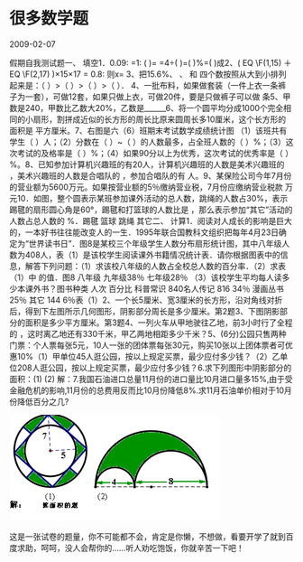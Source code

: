 # 很多数学题
2009-02-07


假期自我测试题一、           填空1．0.09: =1: (    )= =4÷(   )=(   )%=(   )成2、( EQ \F(1,15) ＋ EQ \F(2,17) )×15×17 =         0.8: 则x=      3、把15.6%、 、 和 四个数按照从大到小排列起来是：（ ）>（ ）>（ ）>（ ）．       4、一批布料，如果做套装（一件上衣一条裤子为一套），可做12套，如果只做上衣，可做20件，要是只做裤子可以做            条5、甲数是240，甲数比乙数大20%，乙数是______6、将一个圆平均分成1000个完全相同的小扇形，割拼成近似的长方形的周长比原来圆周长多10厘米，这个长方形的面积是          平方厘米。7、右图是六（6）班期末考试数学成绩统计图 （1）该班共有学生（      ）人；（2）分数在（   ）~（   ）的人数最多，占全班人数的（     ）%；（3）这次考试的及格率是（    ）%；（4）如果90分以上为优秀，这次考试的优秀率是（    ）%。8、已知参加计算机兴趣班的有20人，计算机兴趣班的人数是美术兴趣班的 ，美术兴趣班的人数是合唱队的 ，参加合唱队的有            人。9、某保险公司今年7月份的营业额为5600万元。如果按营业额的5％缴纳营业税，7月份应缴纳营业税款            万元10．如图，整个圆表示某班参加课外活动的总人数，跳绳的人数占30%，表示踢毽的扇形圆心角是60°，踢毽和打篮球的人数比是 ，那么表示参加“其它”活动的人数占总人数的     %．踢毽 篮球 跳绳 其它二、  计算1．阅读对人成长的影响是巨大的，一本好书往往能改变人的一生．1995年联合国教科文组织把每年4月23日确定为“世界读书日”．图8是某校三个年级学生人数分布扇形统计图，其中八年级人数为408人，表（1）是该校学生阅读课外书籍情况统计表．请你根据图表中的信息，解答下列问题：（1）求该校八年级的人数占全校总人数的百分率．（2）求表（1）中 的值．图8 八年级 九年级38％ 七年级28％ （3）该校学生平均每人读多少本课外书？图书种类 人次 百分比 科普常识 840名人传记 816 34％ 漫画丛书  25％ 其它 144 6％表（1）2、一个长5厘米、宽3厘米的长方形，沿对角线对折后，得到下左图所示几何图形，阴影部分周长是多少厘米。第2题3、下图阴影部分的面积是多少平方厘米。第3题4、一列火车从甲地驶往乙地，前3小时行了全程的 ，这时离乙地还有330千米，甲乙两地相距多少千米？5、(6分)公园只售两种门票：个人票每张5元，10人一张的团体票每张30元，购买10张以上团体票者可优惠10%（1）甲单位45人逛公园，按以上规定买票，最少应付多少钱？（2）乙单位208人逛公园，按以上规定买票，最少应付多少钱？6.求下列图形中阴影部分的面积：(1)                   (2)                      解：7.我国石油进口总量11月份的进口量比10月进口量多15%,由于受金融危机的影响,11月份的总费用反而比10月份降低8%.求11月石油单价相对于10月份降低百分之几?

![](18d8bc3eb13533fa6cc86701a8d3fd1f41345ba7.bmp)


这是一张试卷的题量，你不可能都不会，肯定是你懒，不想做，看要开学了就到百度求助，呵呵，没人会帮你的……听人劝吃饱饭，你就辛苦一下吧！
